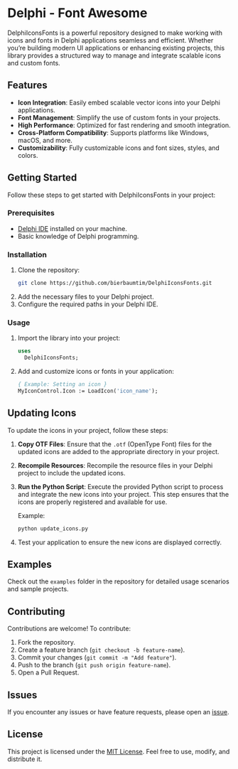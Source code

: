 # Delphi - Font Awesome

DelphiIconsFonts is a powerful repository designed to make working with icons and fonts in Delphi applications seamless and efficient. Whether you’re building modern UI applications or enhancing existing projects, this library provides a structured way to manage and integrate scalable icons and custom fonts.

## Features

- **Icon Integration**: Easily embed scalable vector icons into your Delphi applications.
- **Font Management**: Simplify the use of custom fonts in your projects.
- **High Performance**: Optimized for fast rendering and smooth integration.
- **Cross-Platform Compatibility**: Supports platforms like Windows, macOS, and more.
- **Customizability**: Fully customizable icons and font sizes, styles, and colors.

## Getting Started

Follow these steps to get started with DelphiIconsFonts in your project:

### Prerequisites

- [Delphi IDE](https://www.embarcadero.com/products/delphi) installed on your machine.
- Basic knowledge of Delphi programming.

### Installation

1. Clone the repository:
   ```bash
   git clone https://github.com/bierbaumtim/DelphiIconsFonts.git
   ```
2. Add the necessary files to your Delphi project.
3. Configure the required paths in your Delphi IDE.

### Usage

1. Import the library into your project:
   ```pascal
   uses
     DelphiIconsFonts;
   ```
2. Add and customize icons or fonts in your application:
   ```pascal
   { Example: Setting an icon }
   MyIconControl.Icon := LoadIcon('icon_name');
   ```

## Updating Icons

To update the icons in your project, follow these steps:

1. **Copy OTF Files**: Ensure that the `.otf` (OpenType Font) files for the updated icons are added to the appropriate directory in your project.
2. **Recompile Resources**: Recompile the resource files in your Delphi project to include the updated icons.
3. **Run the Python Script**: Execute the provided Python script to process and integrate the new icons into your project. This step ensures that the icons are properly registered and available for use.

   Example:
   ```bash
   python update_icons.py
   ```

4. Test your application to ensure the new icons are displayed correctly.

## Examples

Check out the `examples` folder in the repository for detailed usage scenarios and sample projects.

## Contributing

Contributions are welcome! To contribute:

1. Fork the repository.
2. Create a feature branch (`git checkout -b feature-name`).
3. Commit your changes (`git commit -m "Add feature"`).
4. Push to the branch (`git push origin feature-name`).
5. Open a Pull Request.

## Issues

If you encounter any issues or have feature requests, please open an [issue](https://github.com/bierbaumtim/DelphiIconsFonts/issues).

## License

This project is licensed under the [MIT License](LICENSE). Feel free to use, modify, and distribute it.